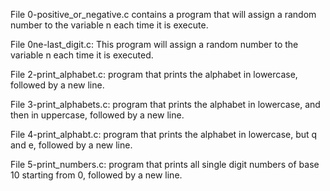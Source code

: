 File 0-positive_or_negative.c contains a program that will assign a random number to the variable n each time it is execute.

File 0ne-last_digit.c: This program will assign a random number to the variable n each time it is executed.

File 2-print_alphabet.c:  program that prints the alphabet in lowercase, followed by a new line.

File 3-print_alphabets.c: program that prints the alphabet in lowercase, and then in uppercase, followed by a new line.

File 4-print_alphabt.c:  program that prints the alphabet in lowercase, but q and e, followed by a new line.

File 5-print_numbers.c: program that prints all single digit numbers of base 10 starting from 0, followed by a new line.
